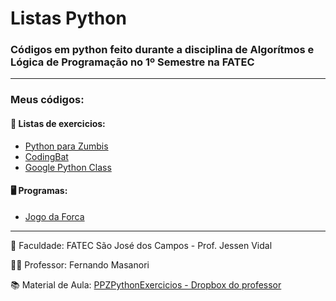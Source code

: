 # Listas Python

### Códigos em python feito durante a disciplina de Algorítmos e Lógica de Programação no 1º Semestre na FATEC

***

### Meus códigos:

#### 📄 Listas de exercicios:

- [Python para Zumbis](/listas/exercicios)
- [CodingBat](/listas/codingbat)
- [Google Python Class](/listas/google-python-class)

#### 🖥️ Programas:

- [Jogo da Forca](programas/Jogo%20da%20Forca.py)

***

🏢 Faculdade: FATEC São José dos Campos - Prof. Jessen Vidal

👨‍🏫 Professor: Fernando Masanori

📚 Material de Aula: [PPZPythonExercicios - Dropbox do professor](http://bit.ly/PPZPythonExercicios)
